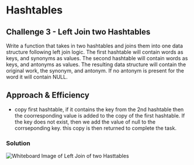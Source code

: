 # Hashtables

## Challenge 3 - Left Join two Hashtables
Write a function that takes in two hashtables and joins them into one data structure following left join logic. The first hashtable will contain words as keys, and synonyms as values. The second hashtable will contain words as keys, and antonyms as values. The resulting data structure will contain the original work, the synonym, and antonym. If no antonym is present for the word it will contain NULL.

## Approach & Efficiency
* copy first hashtable, if it contains the key from the 2nd hashtable then the coorresponding value is added to the copy of the first hashtable.  If the key does not exist, then we add the value of null to the corrseponding key.  this copy is then returned to complete the task.

### Solution
![Whiteboard Image of Left Join of two Hasttables](../assets/left_join.jpg "Solution to Code Challenge - Left Join")